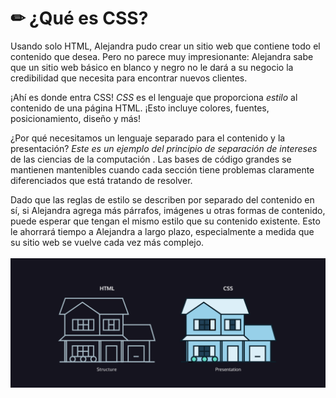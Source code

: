 # ✏ ¿Qué es CSS?

Usando solo HTML, Alejandra pudo crear un sitio web que contiene todo el contenido que desea. Pero no parece muy impresionante: Alejandra sabe que un sitio web básico en blanco y negro no le dará a su negocio la credibilidad que necesita para encontrar nuevos clientes.

¡Ahí es donde entra CSS! _CSS_ es el lenguaje que proporciona _estilo_ al contenido de una página HTML. ¡Esto incluye colores, fuentes, posicionamiento, diseño y más!

¿Por qué necesitamos un lenguaje separado para el contenido y la presentación? _Este es un ejemplo del principio de separación de intereses_ de las ciencias de la computación . Las bases de código grandes se mantienen mantenibles cuando cada sección tiene problemas claramente diferenciados que está tratando de resolver.

Dado que las reglas de estilo se describen por separado del contenido en sí, si Alejandra agrega más párrafos, imágenes u otras formas de contenido, puede esperar que tengan el mismo estilo que su contenido existente. Esto le ahorrará tiempo a Alejandra a largo plazo, especialmente a medida que su sitio web se vuelve cada vez más complejo.\
\
![](<.gitbook/assets/image (1).png>)
